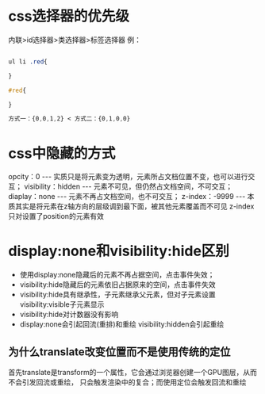 # css选择器的优先级
内联>id选择器>类选择器>标签选择器
例：
```css

ul li .red{

}

#red{

}

方式一：{0,0,1,2} < 方式二：{0,1,0,0}
```
# css中隐藏的方式
opcity：0 --- 实质只是将元素变为透明，元素所占文档位置不变，也可以进行交互；
visibility：hidden --- 元素不可见，但仍然占文档空间，不可交互；
diaplay：none --- 元素不再占文档空间，也不可交互；
z-index：-9999 --- 本质其实是将元素在z轴方向的层级调到最下面，被其他元素覆盖而不可见 
z-index只对设置了position的元素有效

# display:none和visibility:hide区别
+ 使用display:none隐藏后的元素不再占据空间，点击事件失效；
+ visibility:hide隐藏后的元素依旧占据原来的空间，点击事件失效
+ visibility:hide具有继承性，子元素继承父元素，但对子元素设置visibility:visible子元素显示
+ visibility:hide对计数器没有影响
+ display:none会引起回流(重排)和重绘 visibility:hidden会引起重绘 

## 为什么translate改变位置而不是使用传统的定位
首先translate是transform的一个属性，它会通过浏览器创建一个GPU图层，从而不会引发回流或重绘，
只会触发渲染中的复合；而使用定位会触发回流和重绘
